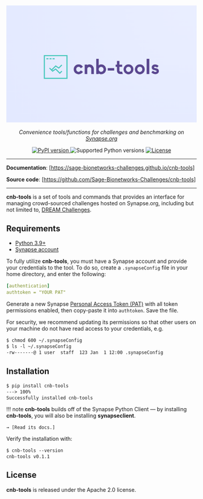 ![cnb-tools](assets/cnb-tools.png)

<p align="center"><em>
  Convenience tools/functions for challenges and benchmarking on
  <a href="https://www.synapse.org" title="Synapse.org">Synapse.org</a>
</em></p>

<p align="center">
  <a href="https://pypi.org/project/cnb-tools/" title="cnb-tools on PyPI">
    <img alt="PyPI version" src="https://img.shields.io/pypi/v/cnb-tools?style=flat-square&logo=pypi&logoColor=white&color=%23679EC1">
  </a>
  <img alt="Supported Python versions" src="https://img.shields.io/badge/python-3.9 | 3.10 | 3.11 | 3.12-%23EB8231?style=flat-square&logo=python&logoColor=white">
  <a href="https://github.com/Sage-Bionetworks-Challenges/cnb-tools/blob/main/LICENSE" title="License">
    <img alt="License" src="https://img.shields.io/github/license/Sage-Bionetworks-Challenges/cnb-tools?style=flat-square&logo=github&color=%236DB56D">
  </a>
</p>

---

**Documentation**: [https://sage-bionetworks-challenges.github.io/cnb-tools]

**Source code**: [https://github.com/Sage-Bionetworks-Challenges/cnb-tools]

---

**cnb-tools** is a set of tools and commands that provides an interface
for managing crowd-sourced challenges hosted on Synapse.org, including
but not limited to, [DREAM Challenges].

## Requirements

- [Python 3.9+]
- [Synapse account]

To fully utilize **cnb-tools**, you must have a Synapse account and
provide your credentials to the tool.  To do so, create a `.synapseConfig`
file in your home directory, and enter the following:

```yaml
[authentication]
authtoken = "YOUR PAT"
```

Generate a new Synapse [Personal Access Token (PAT)] with all token
permissions enabled, then copy-paste it into `authtoken`. Save the file.

For security, we recommend updating its permissions so that other
users on your machine do not have read access to your credentials, e.g.

<!-- termynal -->
```console
$ chmod 600 ~/.synapseConfig
$ ls -l ~/.synapseConfig
-rw-------@ 1 user  staff  123 Jan  1 12:00 .synapseConfig
```

## Installation

<!-- termynal -->
```console
$ pip install cnb-tools
---> 100%
Successfully installed cnb-tools
```

!!! note
    **cnb-tools** builds off of the Synapse Python Client — by
    installing **cnb-tools**, you will also be installing **synapseclient**.
    
    → [Read its docs.]

Verify the installation with:

<!-- termynal -->
```console
$ cnb-tools --version
cnb-tools v0.1.1
```

## License

**cnb-tools** is released under the Apache 2.0 license.

[https://sage-bionetworks-challenges.github.io/cnb-tools]: https://sage-bionetworks-challenges.github.io/cnb-tools
[https://github.com/Sage-Bionetworks-Challenges/cnb-tools]: https://github.com/Sage-Bionetworks-Challenges/cnb-tools
[DREAM Challenges]: https://dreamchallenges.org/
[Python 3.9+]: https://www.python.org/downloads/
[Synapse account]: https://www.synapse.org/#!LoginPlace:0
[Personal Access Token (PAT)]: https://www.synapse.org/#!PersonalAccessTokens:
[Read its docs.]: https://python-docs.synapse.org/build/html/index.html
